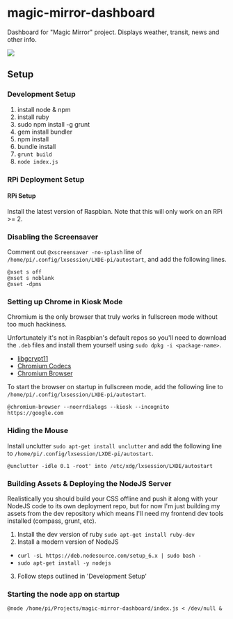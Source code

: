 # magic-mirror-dashboard
Dashboard for "Magic Mirror" project. Displays weather, transit, news and other info.

![](http://i.imgur.com/j1SUV3h.png)

## Setup

### Development Setup

1. install node & npm
2. install ruby
3. sudo npm install -g grunt
4. gem install bundler
5. npm install
6. bundle install
7. `grunt build`
8. `node index.js`

###  RPi Deployment Setup

#### RPi Setup

Install the latest version of Raspbian. Note that this will only work on an RPi >= 2.

### Disabling the Screensaver

Comment out `@xscreensaver -no-splash` line of `/home/pi/.config/lxsession/LXDE-pi/autostart`, and add the following lines.

```
@xset s off
@xset s noblank
@xset -dpms
```

### Setting up Chrome in Kiosk Mode

Chromium is the only browser that truly works in fullscreen mode without too much hackiness.

Unfortunately it's not in Raspbian's default repos so you'll need to download the `.deb` files and install them yourself using `sudo dpkg -i <package-name>`.

- [libgcrypt11](https://launchpad.net/ubuntu/trusty/armhf/libgcrypt11/)
- [Chromium Codecs](https://launchpad.net/ubuntu/trusty/armhf/chromium-codecs-ffmpeg-extra)
- [Chromium Browser](https://launchpad.net/ubuntu/trusty/armhf/chromium-browser)


To start the browser on startup in fullscreen mode, add the following line to `/home/pi/.config/lxsession/LXDE-pi/autostart`.

```
@chromium-browser --noerrdialogs --kiosk --incognito https://google.com
```

### Hiding the Mouse

Install unclutter `sudo apt-get install unclutter` and add the following line to `/home/pi/.config/lxsession/LXDE-pi/autostart`.

```
@unclutter -idle 0.1 -root' into /etc/xdg/lxsession/LXDE/autostart
```

### Building Assets & Deploying the NodeJS Server

Realistically you should build your CSS offline and push it along with your NodeJS code to its own deployment repo, but for now I'm just building my assets from the dev repository which means I'll need my frontend dev tools installed (compass, grunt, etc).

1. Install the dev version of ruby `sudo apt-get install ruby-dev`
2. Install a modern version of NodeJS
  - `curl -sL https://deb.nodesource.com/setup_6.x | sudo bash -`
  - `sudo apt-get install -y nodejs`
3. Follow steps outlined in 'Development Setup'

### Starting the node app on startup

`@node /home/pi/Projects/magic-mirror-dashboard/index.js < /dev/null &`
